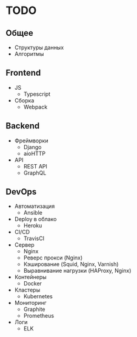 # TODO

## Общее

- Структуры данных
- Алгоритмы



## Frontend

- JS
    - Typescript
- Сборка
    - Webpack



## Backend

- Фреймворки
    - Django
    - aioHTTP
- API
    - REST API
    - GraphQL



## DevOps

- Автоматизация
    - Ansible
- Deploy в облако
    - Heroku
- CI/CD
    - TravisCI
- Сервер
    - Nginx
    - Реверс прокси (Nginx)
    - Кэширование (Squid, Nginx, Varnish)
    - Выравнивание нагрузки (HAProxy, Nginx)
- Контейнеры
    - Docker
- Кластеры
    - Kubernetes
- Мониторинг
    - Graphite
    - Prometheus
- Логи
    - ELK